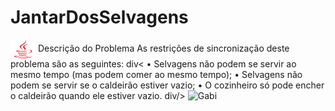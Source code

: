 # JantarDosSelvagens

<img align="center" alt="Gabi" height="30" width="40" src="https://raw.githubusercontent.com/devicons/devicon/master/icons/java/java-plain.svg">
 Descrição do Problema
As restrições de sincronização deste problema são as seguintes:
div<
• Selvagens não podem se servir ao mesmo tempo (mas podem comer ao mesmo
tempo);
• Selvagens não podem se servir se o caldeirão estiver vazio;
• O cozinheiro só pode encher o caldeirão quando ele estiver vazio.
     div/>
<img align=rigth" alt="Gabi" height="200" width="200" src="https://thumbs.dreamstime.com/b/caldeir%C3%A3o-com-p%C3%A9-humano-49526595.jpg">


